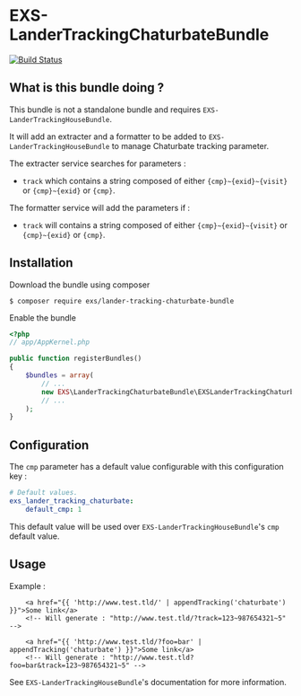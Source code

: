 # EXS-LanderTrackingChaturbateBundle

[![Build Status](https://travis-ci.org/ExSituMarketing/EXS-LanderTrackingChaturbateBundle.svg)](https://travis-ci.org/ExSituMarketing/EXS-LanderTrackingChaturbateBundle)

## What is this bundle doing ?

This bundle is not a standalone bundle and requires `EXS-LanderTrackingHouseBundle`.

It will add an extracter and a formatter to be added to `EXS-LanderTrackingHouseBundle` to manage Chaturbate tracking parameter.

The extracter service searches for parameters :
- `track` which contains a string composed of either `{cmp}~{exid}~{visit}` or `{cmp}~{exid}` or `{cmp}`.

The formatter service will add the parameters if  :
- `track` will contains a string composed of either `{cmp}~{exid}~{visit}` or `{cmp}~{exid}` or `{cmp}`.

## Installation

Download the bundle using composer

```
$ composer require exs/lander-tracking-chaturbate-bundle
```

Enable the bundle

```php
<?php
// app/AppKernel.php

public function registerBundles()
{
    $bundles = array(
        // ...
        new EXS\LanderTrackingChaturbateBundle\EXSLanderTrackingChaturbateBundle(),
        // ...
    );
}
```

## Configuration

The `cmp` parameter has a default value configurable with this configuration key :

```yml
# Default values.
exs_lander_tracking_chaturbate:
    default_cmp: 1
```

This default value will be used over `EXS-LanderTrackingHouseBundle`'s `cmp` default value.

## Usage

Example :
```twig
    <a href="{{ 'http://www.test.tld/' | appendTracking('chaturbate') }}">Some link</a>
    <!-- Will generate : "http://www.test.tld/?track=123~987654321~5" -->
    
    <a href="{{ 'http://www.test.tld/?foo=bar' | appendTracking('chaturbate') }}">Some link</a>
    <!-- Will generate : "http://www.test.tld?foo=bar&track=123~987654321~5" -->
```

See `EXS-LanderTrackingHouseBundle`'s documentation for more information.
